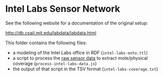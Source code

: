 # Intel Labs Sensor Network

See the following website for a documentation of the original setup:

http://db.csail.mit.edu/labdata/labdata.html

This folder contains the following files:
 - a modeling of the Intel Labs office in RDF (`intel-labs-onto.ttl`)
 - a script to process the [raw sensor data](http://db.csail.mit.edu/labdata/data.txt.gz) to extract mote/physical coverage (`process-intel-labs-data.js`)
 - the output of that script in the TSV format (`intel-labs-coverage.txt`)